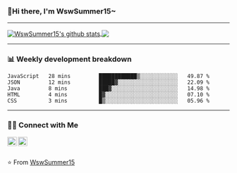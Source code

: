 ### 🌈Hi there, I'm WswSummer15~

---

<a href="https://github.com/WswSummer15/WswSummer15">
  <img align="center" src="https://github-readme-stats.vercel.app/api?username=WswSummer15&show_icons=true&include_all_commits=true&theme=radical&&count_private=true" alt="WswSummer15's github stats" />
</a>

<a href="https://github.com/WswSummer15/WswSummer15">
  <img align="center" src="https://github-readme-stats.vercel.app/api/top-langs/?username=WswSummer15&layout=compact&theme=radical" />
</a>

---

### :bar_chart: Weekly development breakdown

<!--START_SECTION:waka-->
```text
JavaScript   28 mins         ████████████▒░░░░░░░░░░░░   49.87 % 
JSON         12 mins         █████▓░░░░░░░░░░░░░░░░░░░   22.09 % 
Java         8 mins          ███▓░░░░░░░░░░░░░░░░░░░░░   14.98 % 
HTML         4 mins          █▓░░░░░░░░░░░░░░░░░░░░░░░   07.10 % 
CSS          3 mins          █▒░░░░░░░░░░░░░░░░░░░░░░░   05.96 % 
```
<!--END_SECTION:waka-->

---

### 🤝🏻 Connect with Me

<a href="https://twitter.com/WenSummer15">
  <img align="left" alt="WswSummer15 | Twitter" width="21px" src="https://raw.githubusercontent.com/WswSummer15/WswSummer15/master/assets/twitter.svg" />
</a>

<a href="https://t.me/Songwen">
  <img align="left" alt="WswSummer15 | Telegram" width="21px" src="https://raw.githubusercontent.com/WswSummer15/WswSummer15/master/assets/telegram.svg" />
</a>

<br/>
<br/>

⭐️ From [WswSummer15](https://github.com/WswSummer15)

